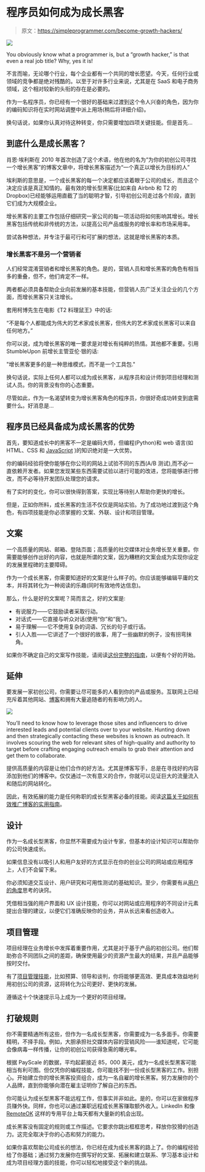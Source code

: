 # 程序员如何成为成长黑客

> 原文：<https://simpleprogrammer.com/become-growth-hackers/>

![](img/4e164022887ebe0daa616890080611b2.png)

You obviously know what a programmer is, but a “growth hacker,” is that even a real job title? Why, yes it is!

不言而喻，无论哪个行业，每个企业都有一个共同的增长愿望。今天，任何行业或领域的竞争都是绝对残酷的。以至于对许多行业来说，尤其是在 SaaS 和电子商务领域，这个相对较新的头衔的存在是必要的。

作为一名程序员，你已经有一个很好的基础来过渡到这个令人兴奋的角色，因为你的编码知识将在实时网站调整中派上用场(稍后将详细介绍)。

换句话说，如果你认真对待这种转变，你只需要增加四项关键技能。但是首先…

## 到底什么是成长黑客？

肖恩·埃利斯在 2010 年首次创造了这个术语，他在他的名为“为你的初创公司寻找一个增长黑客”的博客文章中，将增长黑客描述为“一个真正以增长为目标的人”

埃利斯的意思是，一个成长黑客的每一个决定都应该着眼于公司的成长，而且这个决定应该是真正知情的。最有效的增长型黑客(比如来自 Airbnb 和 T2 的 Dropbox)已经能够运用直截了当的聪明才智，引导初创公司走过各个阶段，直到它们成为大规模企业。

增长黑客的主要工作包括仔细研究一家公司的每一项活动将如何影响其增长。增长黑客包括传统和非传统的方法，以提高公司产品或服务的增长率和市场采用率。

尝试各种想法，并专注于最可行和可扩展的想法，这就是增长黑客的本质。

### 增长黑客不是另一个营销者

人们经常混淆营销者和增长黑客的角色。是的，营销人员和增长黑客的角色有相当多的重叠，但不，他们肯定不一样。

两者都必须具备帮助企业向前发展的基本技能，但营销人员广泛关注企业的几个方面，而增长黑客只关注增长。

套用柯博先生在电影《T2 料理鼠王》中的话:

“不是每个人都能成为伟大的艺术家成长黑客，但伟大的艺术家成长黑客可以来自任何地方。”

你可以说，成为增长黑客的唯一要求是对增长有纯粹的热情。其他都不重要。引用 StumbleUpon 前增长主管亚伦·银的话:

"增长黑客更多的是一种思维模式，而不是一个工具包."

换句话说，实际上任何人都可以成为成长黑客，从程序员和设计师到项目经理和测试人员。你的背景没有你的心态重要。

尽管如此，作为一名渴望转变为增长黑客角色的程序员，你很好奇成功转变到底需要什么。好消息是…

## 程序员已经具备成为成长黑客的优势

首先，要知道成长中的黑客不一定是编码大师，但编程(Python)和 web 语言(如 HTML、CSS 和 [JavaScript](https://simpleprogrammer.com/developer-communication-skills/) )的知识绝对是一大优势。

你的编码经验将使你能够在你公司的网站上试验不同的东西(A/B 测试),而不必一直依赖开发者。如果您发现某些东西需要试验以进行可能的改进，您将能够进行修改，而不必等待开发团队处理您的请求。

有了实时的变化，你可以很快得到答案，实现比等待别人帮助你更快的增长。

但是，正如你所料，成长黑客的生活不仅仅是网站实验。为了成功地过渡到这个角色，有四项技能是你必须掌握的:文案、外联、设计和项目管理。

## 文案

一个高质量的网站、邮箱、登陆页面；高质量的社交媒体对业务增长至关重要。你需要能够创作出好的内容，也就是所谓的文案，因为糟糕的文案会成为实现你设定的发展里程碑的主要障碍。

作为一个成长黑客，你需要知道好的文案是什么样子的。你应该能够编辑平庸的文本，并将其转化为一种阅读的乐趣(同时有效地传达信息)。

那么，什么是好的文案呢？简而言之，好的文案是:

*   有说服力——它鼓励读者采取行动。
*   对话式——它直接与听众对话(使用“你”和“我”)。
*   易于理解——它不使用复杂的词语、冗长的句子或行话。
*   引人入胜——它讲述了一个很好的故事，用了一些幽默的例子，没有拐弯抹角。

如果你不确定自己的文案写作技能，请阅读[这份完整的指南](https://www.quicksprout.com/complete-guide-to-copywriting/)，以便有个好的开始。

## 延伸

要发展一家初创公司，你需要让尽可能多的人看到你的产品或服务。互联网上已经充斥着其他网站、[博客](https://simpleprogrammer.com/blogging-for-programmers/)和拥有大量追随者的有影响力的人。

![](img/2a69fae8414dbfdcbab6a3be12d1a99d.png)

You’ll need to know how to leverage those sites and influencers to drive interested leads and potential clients over to your website. Hunting down and then strategically contacting these websites is known as outreach. It involves scouring the web for relevant sites of high-quality and authority to target before crafting engaging outreach emails to grab their attention and get them to collaborate.

提供高质量的内容是让他们合作的好方法。尤其是博客写手，总是在寻找好的内容添加到他们的博客中。仅仅通过一次有意义的合作，你就可以见证巨大的流量流入和随后的网站转化。

因此，有效拓展的能力是任何称职的成长型黑客必备的技能。阅读[这篇关于如何有效推广博客的实用指南](https://backlinko.com/blogger-outreach)。

## 设计

作为一名成长型黑客，你显然不需要成为设计专家，但基本的设计知识可以帮助你的公司快速成长。

如果信息没有以吸引人和用户友好的方式显示在你的创业公司的网站或应用程序上，人们不会留下来。

你必须知道交互设计、用户研究和可用性测试的基础知识。至少，你需要有从[用户的角度](http://www.amazon.com/exec/obidos/ASIN/0321205685/makithecompsi-20)思考的诀窍。

凭借相当强的用户界面和 UX 设计技能，你可以对网站或应用程序的不同设计元素提出合理的建议，以便它们准确反映你的业务，并从长远来看创造收入。

## 项目管理

项目经理在业务增长中发挥着重要作用，尤其是对于基于产品的初创公司。他们帮助弥合不同团队之间的差距，确保使用最少的资源产生最大的结果，并且产品能够按时交付。

有了[项目管理技能](https://www.thebalancecareers.com/essential-project-manager-skills-2062461)，比如预算、领导和谈判，你将能够更高效、更具成本效益地利用初创公司的资源，这将转化为公司更好、更快的发展。

遵循这十个快速提示马上成为一个更好的项目经理。

## 打破规则

你不需要精通所有这些，但作为一名成长型黑客，你需要成为一名多面手。你需要精明，不择手段。例如，大胆承担社交媒体内容的营销风险——谁知道呢，它可能会像病毒一样传播，让你的初创公司获得急需的曝光率。

根据 PayScale 的数据，平均起薪接近 85，000 美元，成为一名成长型黑客可能相当有利可图。但仅凭你的编程技能，你可能找不到一份成长型黑客的工作。别担心。开始建立你的增长黑客投资组合，成为一名自雇的增长黑客。努力发展你的个人品牌，直到你能够向潜在雇主证明你了解自己的东西。

你可能认为成长型黑客不能远程工作，但事实并非如此。是的，你可以在家做程序员赚外快。同样，你也可以通过兼职远程成长黑客赚取额外收入。LinkedIn 和像 [RemoteOK](https://remoteok.io/) 这样的专用平台上每天都有大量新的机会出现。

成长黑客没有固定的规则或工作描述。它要求你跳出框框思考，释放你狡猾的创造力。这完全取决于你的心态和努力的能力。

如果你喜欢帮助公司成长的想法，你已经在成为成长黑客的路上了。你的编程经验给了你基础；通过努力发展你在撰写好的文案、拓展和建立联系、学习基本设计和成为项目经理方面的技能，你可以轻松地接受这个新的挑战。